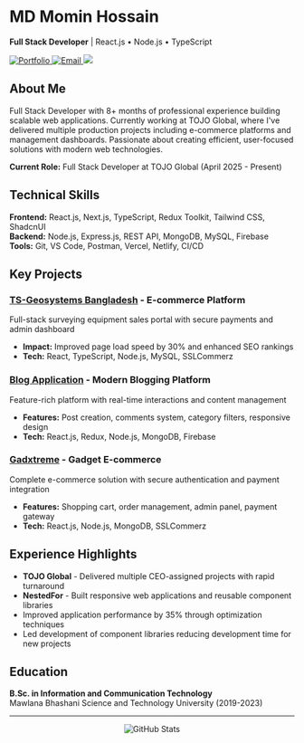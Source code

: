 # MD Momin Hossain

**Full Stack Developer** | React.js • Node.js • TypeScript

<p align="left">
  <a href="https://momin-hossain.netlify.app" target="_blank">
    <img src="https://img.shields.io/badge/Portfolio-0066CC?style=flat&logo=vercel&logoColor=white" alt="Portfolio" />
  </a>
  <a href="mailto:mominitmbstu@gmail.com">
    <img src="https://img.shields.io/badge/Email-EA4335?style=flat&logo=gmail&logoColor=white" alt="Email" />
  </a>
  <a href="https://linkedin.com/in/mominalways" target="_blank">
    <img src="https://img.shields.io/badge/LinkedIn-0A66C2?style=flat&logo=linkedin&logoColor=white" />
  </a>
</p>

## About Me

Full Stack Developer with 8+ months of professional experience building scalable web applications. Currently working at TOJO Global, where I've delivered multiple production projects including e-commerce platforms and management dashboards. Passionate about creating efficient, user-focused solutions with modern web technologies.

**Current Role:** Full Stack Developer at TOJO Global (April 2025 - Present)

## Technical Skills

**Frontend:** React.js, Next.js, TypeScript, Redux Toolkit, Tailwind CSS, ShadcnUI  
**Backend:** Node.js, Express.js, REST API, MongoDB, MySQL, Firebase  
**Tools:** Git, VS Code, Postman, Vercel, Netlify, CI/CD

## Key Projects

### [TS-Geosystems Bangladesh](https://ts-geosystems.com) - E-commerce Platform
Full-stack surveying equipment sales portal with secure payments and admin dashboard
- **Impact:** Improved page load speed by 30% and enhanced SEO rankings
- **Tech:** React, TypeScript, Node.js, MySQL, SSLCommerz

### [Blog Application](https://blog-client-sigma-three.vercel.app) - Modern Blogging Platform
Feature-rich platform with real-time interactions and content management
- **Features:** Post creation, comments system, category filters, responsive design
- **Tech:** React.js, Redux, Node.js, MongoDB, Firebase

### [Gadxtreme](https://gadxtreme.netlify.app) - Gadget E-commerce
Complete e-commerce solution with secure authentication and payment integration
- **Features:** Shopping cart, order management, admin panel, payment gateway
- **Tech:** React.js, Node.js, MongoDB, SSLCommerz

## Experience Highlights

- **TOJO Global** - Delivered multiple CEO-assigned projects with rapid turnaround
- **NestedFor** - Built responsive web applications and reusable component libraries
- Improved application performance by 35% through optimization techniques
- Led development of component libraries reducing development time for new projects

## Education

**B.Sc. in Information and Communication Technology**  
Mawlana Bhashani Science and Technology University (2019-2023)

---

<div align="center">

![GitHub Stats](https://github-readme-stats.vercel.app/api?username=cssmh&show_icons=true&theme=default&count_private=true&border=true)

</div>
